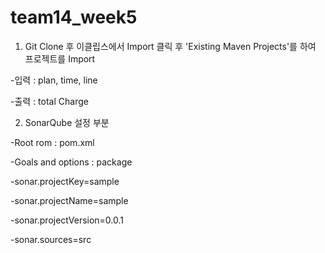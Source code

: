 # team14_week5

1. Git Clone 후 이클립스에서 Import 클릭 후 'Existing Maven Projects'를 하여 프로젝트를 Import


 -입력 : plan, time, line
 
 -출력 : total Charge

2. SonarQube 설정 부분


 -Root rom : pom.xml
 
 -Goals and options : package

 -sonar.projectKey=sample 
 
 -sonar.projectName=sample 
 
 -sonar.projectVersion=0.0.1 
 
 -sonar.sources=src
 
